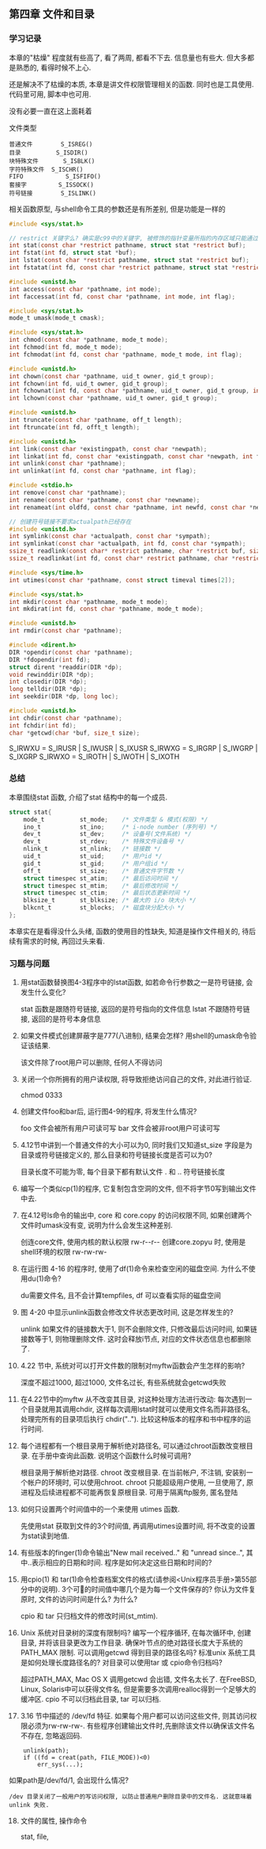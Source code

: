 
## 第四章 文件和目录

### 学习记录

本章的"枯燥" 程度就有些高了, 看了两周, 都看不下去. 信息量也有些大. 但大多都是熟悉的, 看得时候不上心. 

还是解决不了枯燥的本质, 本章是讲文件权限管理相关的函数. 同时也是工具使用. 代码里可用, 脚本中也可用. 

没有必要一直在这上面耗着

文件类型
	
	普通文件		S_ISREG()
	目录			S_ISDIR()
	块特殊文件		S_ISBLK()
	字符特殊文件	S_ISCHR()
	FIFO			S_ISFIFO()
	套接字			S_ISSOCK()
	符号链接		S_ISLINK()

相关函数原型, 与shell命令工具的参数还是有所差别, 但是功能是一样的

```c
#include <sys/stat.h>

// restrict 关键字么? 确实是c99中的关键字, 被修饰的指针变量所指的内存区域只能通过该指针来修改, 其他指针都是无效的. 
int stat(const char *restrict pathname, struct stat *restrict buf);
int fstat(int fd, struct stat *buf);
int lstat(const char *restrict pathname, struct stat *restrict buf);
int fstatat(int fd, const char *restrict pathname, struct stat *restrict buf, int flag);

#include <unistd.h>
int access(const char *pathname, int mode);
int faccessat(int fd, const char *pathname, int mode, int flag);

#include <sys/stat.h>
mode_t umask(mode_t cmask);

#include <sys/stat.h>
int chmod(const char *pathname, mode_t mode);
int fchmod(int fd, mode_t mode);
int fchmodat(int fd, const char *pathname, mode_t mode, int flag);

#include <unistd.h>
int chown(const char *pathname, uid_t owner, gid_t group);
int fchown(int fd, uid_t owner, gid_t group);
int fchownat(int fd, const char *pathname, uid_t owner, gid_t group, int flag);
int lchown(const char *pathname, uid_t owner, gid_t group);

#include <unistd.h>
int truncate(const char *pathname, off_t length);
int ftruncate(int fd, offt_t length);

#include <unistd.h>
int link(const char *existingpath, const char *newpath);
int linkat(int fd, const char *existingpath, const char *newpath, int flag);
int unlink(const char *pathname);
int unlinkat(int fd, const char *pathname, int flag);

#include <stdio.h>
int remove(const char *pathname);
int rename(const char *pathname, const char *newname);
int renameat(int oldfd, const char *pathname, int newfd, const char *newname);

// 创建符号链接不要求actualpath已经存在
#include <unistd.h>
int symlink(const char *actualpath, const char *sympath);
int symlinkat(const char *actualpath, int fd, const char *sympath);
ssize_t readlink(const char* restrict pathname, char *restrict buf, size_t bufsize);
ssize_t readlinkat(int fd, const char* restrict pathname, char *restrict buf, size_t bufsize);

#include <sys/time.h>
int utimes(const char *pathname, const struct timeval times[2]);

#include <sys/stat.h>
int mkdir(const char *pathname, mode_t mode);
int mkdirat(int fd, const char *pathname, mode_t mode);

#include <unistd.h>
int rmdir(const char *pathname);

#include <dirent.h>
DIR *opendir(const char *pathname);
DIR *fdopendir(int fd);
struct dirent *readdir(DIR *dp);
void rewinddir(DIR *dp);
int closedir(DIR *dp);
long telldir(DIR *dp);
int seekdir(DIR *dp, long loc);

#include <unistd.h>
int chdir(const char *pathname);
int fchdir(int fd);
char *getcwd(char *buf, size_t size);
```
S_IRWXU = S_IRUSR | S_IWUSR | S_IXUSR
S_IRWXG = S_IRGRP | S_IWGRP | S_IXGRP
S_IRWXO = S_IROTH | S_IWOTH | S_IXOTH


### 总结

本章围绕stat 函数, 介绍了stat 结构中的每一个成员. 

```c
struct stat{
	mode_t			st_mode;	/* 文件类型 & 模式(权限) */
	ino_t			st_ino;		/* i-node number (序列号) */
	dev_t			st_dev;		/* 设备号(文件系统) */
	dev_t			st_rdev;	/* 特殊文件设备号 */
	nlink_t			st_nlink;	/* 链接数 */
	uid_t			st_uid;		/* 用户id */
	gid_t			st_gid;		/* 用户组id */
	off_t			st_size;	/* 普通文件字节数 */
	struct timespec st_atim;	/* 最后访问时间 */
	struct timespec st_mtim;	/* 最后修改时间 */
	struct timespec st_ctim;	/* 最后状态更新时间 */
	blksize_t		st_blksize;	/* 最大的 i/o 块大小 */
	blkcnt_t		st_blocks;	/* 磁盘块分配大小 */
};
```

本章实在是看得没什么头绪, 函数的使用目的性缺失, 知道是操作文件相关的, 待后续有需求的时候, 再回过头来看. 

### 习题与问题

1. 用stat函数替换图4-3程序中的lstat函数, 如若命令行参数之一是符号链接, 会发生什么变化? 

	stat 函数是跟随符号链接, 返回的是符号指向的文件信息
	lstat 不跟随符号链接, 返回的是符号本身信息

2. 如果文件模式创建屏蔽字是777(八进制), 结果会怎样? 用shell的umask命令验证该结果. 

	该文件除了root用户可以删除, 任何人不得访问

3. 关闭一个你所拥有的用户读权限, 将导致拒绝访问自己的文件, 对此进行验证.

	chmod 0333 

4. 创建文件foo和bar后, 运行图4-9的程序, 将发生什么情况?

	foo 文件会被所有用户可读可写
	bar 文件会被非root用户可读可写

5. 4.12节中讲到一个普通文件的大小可以为0, 同时我们又知道st_size 字段是为目录或符号链接定义的, 那么目录和符号链接长度是否可以为0? 

	目录长度不可能为零, 每个目录下都有默认文件 . 和 ..
	符号链接长度

6. 编写一个类似cp(1)的程序, 它复制包含空洞的文件, 但不将字节0写到输出文件中去. 

7. 在4.12号ls命令的输出中, core 和 core.copy 的访问权限不同, 如果创建两个文件时umask没有变, 说明为什么会发生这种差别. 

	创连core文件, 使用内核的默认权限 rw-r--r--
	创建core.zopyu 时, 使用是shell环境的权限 rw-rw-rw-

8. 在运行图 4-16 的程序时, 使用了df(1)命令来检查空闲的磁盘空间. 为什么不使用du(1)命令? 

	du需要文件名, 且不会计算tempfiles, df 可以查看实际的磁盘空间

9. 图 4-20 中显示unlink函数会修改文件状态更改时间, 这是怎样发生的? 

	unlink 如果文件的链接数大于1, 则不会删除文件, 只修改最后访问时间, 如果链接数等于1, 则物理删除文件. 这时会释放i节点, 对应的文件状态信息也都删除了. 

10. 4.22 节中, 系统对可以打开文件数的限制对myftw函数会产生怎样的影响? 

	深度不超过1000, 超过1000, 文件名过长, 有些系统就会getcwd失败

11. 在4.22节中的myftw 从不改变其目录, 对这种处理方法进行改动: 每次遇到一个目录就用其调用chdir, 这样每次调用lstat时就可以使用文件名而非路径名, 处理完所有的目录项后执行 chdir(".."). 比较这种版本的程序和书中程序的运行时间. 

12. 每个进程都有一个根目录用于解析绝对路径名, 可以通过chroot函数改变根目录. 在手册中查询此函数. 说明这个函数什么时候可调用?

	根目录用于解析绝对路径. 
	chroot 改变根目录. 在当前帐户, 不注销, 安装别一个帐户的环境时, 可以使用chroot. 
	chroot 只能超级用户使用, 一旦使用了, 原进程及后续进程都不可能再恢复原根目录. 
	可用于隔离ftp服务, 匿名登陆

13. 如何只设置两个时间值中的一个来使用 utimes 函数. 

	先使用stat 获取到文件的3个时间值, 再调用utimes设置时间, 将不改变的设置为stat读到地值. 

14. 有些版本的finger(1)命令输出"New mail received.." 和 "unread since..", 其中..表示相应的日期和时间. 程序是如何决定这些日期和时间的? 

15. 用cpio(1) 和 tar(1)命令检查档案文件的格式(请参阅<Unix程序员手册>第55部分中的说明). 3个可𩢺的时间值中哪几个是为每一个文件保存的? 你认为文件复原时, 文件的访问时间是什么? 为什么?

	cpio 和 tar 只归档文件的修改时间(st_mtim). 

16. Unix 系统对目录树的深度有限制吗? 编写一个程序循环, 在每次循环中, 创建目录, 并将该目录更改为工作目录. 确保叶节点的绝对路径长度大于系统的 PATH_MAX 限制. 可以调用getcwd 得到目录的路径名吗? 标准unix 系统工具是如何处理长度路径名的? 对目录可以使用tar 或 cpio命令归档吗? 
	
	超过PATH_MAX, Mac OS X 调用getcwd 会出错, 文件名太长了. 在FreeBSD, Linux, Solaris中可以获得文件名, 但是需要多次调用realloc得到一个足够大的缓冲区.
	cpio 不可以归档此目录, tar 可以归档. 

17. 3.16 节中描述的 /dev/fd 特征. 如果每个用户都可以访问这些文件, 则其访问权限必须为rw-rw-rw-. 有些程序创建输出文件时,先删除该文件以确保该文件名不存在, 忽略返回码. 
```
	unlink(path);
	if ((fd = creat(path, FILE_MODE))<0)
		err_sys(...);
```
如果path是/dev/fd/1, 会出现什么情况? 

	/dev 目录关闭了一般用户的写访问权限, 以防止普通用户删除目录中的文件名. 这就意味着 unlink 失败. 

18. 文件的属性, 操作命令

	stat, file, 

